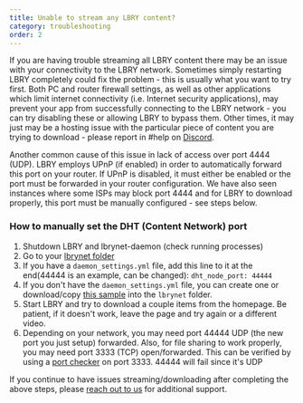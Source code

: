 ```yaml
---
title: Unable to stream any LBRY content?
category: troubleshooting
order: 2
---
```


If you are having trouble streaming all LBRY content there may be an issue with your connectivity to the LBRY network. Sometimes simply restarting LBRY completely could fix the problem - this is usually what you want to try first. Both PC and router firewall settings, as well as other applications which limit internet connectivity (i.e. Internet security applications), may prevent your app from successfully connecting to the LBRY network - you can try disabling these or allowing LBRY to bypass them. Other times, it may just may be a hosting issue with the particular piece of content you are trying to download - please report in #help on [Discord](https://chat.lbry.io).  

Another common cause of this issue in lack of access over port 4444 (UDP).  LBRY employs UPnP (if enabled) in order to automatically forward this port on your router. If UPnP is disabled, it must either be enabled or the port must be forwarded in your router configuration.  We have also seen instances where some ISPs may block port 4444 and for LBRY to download properly, this port must be manually configured - see steps below.  

### How to manually set the DHT (Content Network) port

1. Shutdown LBRY and lbrynet-daemon (check running processes)
2. Go to your [lbrynet folder](https://lbry.io/faq/lbry-directories)
3. If you have a `daemon_settings.yml` file, add this line to it at the end(44444 is an example, can be changed): `dht_node_port: 44444`
4. If you don't have the `daemon_settings.yml` file, you can create one or download/copy [this sample](https://goo.gl/a5uJq5) into the `lbrynet` folder.
5. Start LBRY and try to download a couple items from the homepage. Be patient, if it doesn't work, leave the page and try again or a different video.
6. Depending on your network, you may need port 44444 UDP (the new port you just setup) forwarded. Also, for file sharing to work properly, you may need port 3333 (TCP) open/forwarded. This can be verified by using a [port checker](https://www.canyouseeme.org) on port 3333. 44444 will fail since it's UDP

If you continue to have issues streaming/downloading after completing the above steps, please [reach out to us](https://lbry.io/faq/how-to-report-bugs) for additional support.
